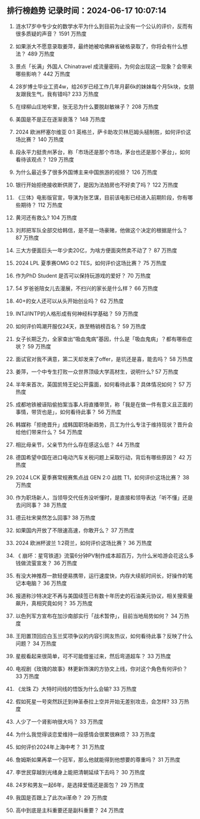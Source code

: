 
## 排行榜趋势 记录时间：2024-06-17 10:07:14
  
  1. 涟水17岁中专少女的数学水平为什么到目前为止没有一个公认的评价，反而有很多质疑的声音？ 1591 万热度
    
  2. 如果浙大不愿意录取姜萍，最终她被哈佛麻省破格录取了，你将会有什么想法？ 489 万热度
    
  3. 景点「长满」外国人 Chinatravel 成流量密码，为何会出现这一现象？会带来哪些影响？ 442 万热度
    
  4. 28岁博士毕业工资4w，给26岁已经工作几年月薪6k的妹妹每个月5k块，女朋友跟我生气，我有错吗? 233 万热度
    
  5. 在绿柳山庄地牢里，张无忌为什么要脱赵敏袜子？ 208 万热度
    
  6. 美国是不是正在逐渐衰落？ 148 万热度
    
  7. 2024 欧洲杯塞尔维亚 0:1 英格兰，萨卡助攻贝林厄姆头槌制胜，如何评价这场比赛？ 140 万热度
    
  8. 段永平力挺贵州茅台，称「市场还是那个市场，茅台也还是那个茅台」，如何看待该观点？ 129 万热度
    
  9. 为什么最近多了很多外国博主来中国旅游的视频？ 126 万热度
    
  10. 银行开始拒绝接收断供房了，是因为法拍房也不好卖了吗？ 122 万热度
    
  11. 《三体》电影版官宣，导演为张艺谋，目前该电影已经进入前期阶段，你有哪些期待？ 112 万热度
    
  12. 黄河还有救么? 104 万热度
    
  13. 刘邦把军队全部交给韩信，是不是一场豪赌，他做这个决定的根据是什么？ 87 万热度
    
  14. 三大方便面巨头一年少卖20亿，为啥方便面突然卖不动了？ 87 万热度
    
  15. 2024 LPL 夏季赛OMG 0:2 TES，如何评价这场比赛？ 75 万热度
    
  16. 作为PhD Student 是否可以保持玩游戏的爱好？ 70 万热度
    
  17. 54 岁爸爸陪女儿去漫展，不扫兴的家长是什么样？ 66 万热度
    
  18. 40+的女人还可以从头开始创业吗？ 62 万热度
    
  19. INTJ/INTP的人格形成有何神经科学基础？ 59 万热度
    
  20. 如何评价鸣潮开服仅24天，跌至畅销榜百名？ 59 万热度
    
  21. 女子长期乏力，全家查出“吸血鬼病”基因，什么是「吸血鬼病」？都有哪些症状？ 59 万热度
    
  22. 面试官对我不满意，第二天却发来了offer，是坑还是喜，能去吗？ 58 万热度
    
  23. 姜萍，一个中专生打败一众世界顶级大学高材生，说明什么? 57 万热度
    
  24. 半年来首次，英国凯特王妃公开露面，如何看待此事？具体情况如何？ 57 万热度
    
  25. 成都地铁被诬陷偷拍案当事人将直播带货，称「我是在做一件有意义且正面的事情，带货也是」，如何看待此事？ 56 万热度
    
  26. 韩媒称「拒绝晋升」成韩国职场新趋势，员工为什么专注于维持现状？晋升会给他们带来什么？ 54 万热度
    
  27. 相比母亲节，父亲节为什么存在感这么低？ 44 万热度
    
  28. 德国希望中国在进口电动汽车关税问题上采取行动，背后有哪些原因？ 42 万热度
    
  29. 2024 LCK 夏季赛常规赛焦点战 GEN 2:0 战胜 T1，如何评价这场比赛？ 38 万热度
    
  30. 作为职场新人，当领导交代任务没听懂时，是直接和领导表达「听不懂」还是去问同事？ 38 万热度
    
  31. 德云社宋昊然怎么回事? 38 万热度
    
  32. 如果国内开放了不限速高速，你敢开么？ 37 万热度
    
  33. 2024 欧洲杯波兰 1:2荷兰，如何评价这场比赛？ 36 万热度
    
  34. 《 崩坏：星穹铁道》流萤6分钟PV制作成本超百万，为什么米哈游会花这么多钱做流萤宣发？ 36 万热度
    
  35. 有没大神推荐一款轻便易携带，运行速度快，内存大续航时间长，好操作的笔记本电脑？ 36 万热度
    
  36. 报道称沙特决定不再与美国续签已有数十年历史的石油美元协议，相关搜索量飙升，真相究竟如何？ 35 万热度
    
  37. 以色列军方宣布在加沙南部实行「战术暂停」，目前当地局势如何？ 34 万热度
    
  38. 王阳置顶回应白玉兰奖项争议的内容引网友热议，如何看待此事？反映了什么问题？ 34 万热度
    
  39. 星舰看起来很简单，可不可能借鉴过来，然后弯道超车？ 33 万热度
    
  40. 电视剧《玫瑰的故事》林更新饰演的方协文上线，你对这个角色有何评价？ 33 万热度
    
  41. 《龙珠 Z》大特时间线的悟饭为什么会输? 33 万热度
    
  42. 假如死星一号突然跃迁到神圣泰拉上空并开始无差别攻击，会怎样? 33 万热度
    
  43. 人少了一个肾影响很大吗？ 33 万热度
    
  44. 为什么我觉得谈恋爱维持一段感情会很累很麻烦？ 33 万热度
    
  45. 如何评价2024年上海中考？ 31 万热度
    
  46. 詹姆斯如果再拿一个冠军，那么他就能得到他想要的尊重吗？ 31 万热度
    
  47. 李世民穿越到光绪身上能把清朝延续下去吗？ 30 万热度
    
  48. 24岁和男友一起6年，是选择爱情还是面包？ 29 万热度
    
  49. 我国是否跟上了此次ai革命？ 29 万热度
    
  50. 高中到底是主科重要还是副科重要？ 24 万热度
    